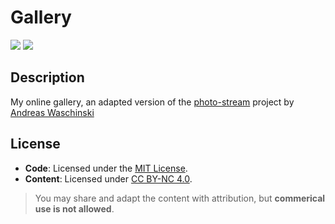 # Gallery

![](https://img.shields.io/github/repo-size/garrywashere/gallery)
![](https://uptime.garry.cloud/api/badge/7/status)

## Description

My online gallery, an adapted version of the [photo-stream](https://github.com/waschinski/photo-stream) project by [Andreas Waschinski](https://github.com/waschinski)

## License

-   **Code**: Licensed under the [MIT License](./LICENSE).
-   **Content**: Licensed under [CC BY-NC 4.0](./LICENSE-CONTENT).

> You may share and adapt the content with attribution, but **commerical use is not allowed**.
